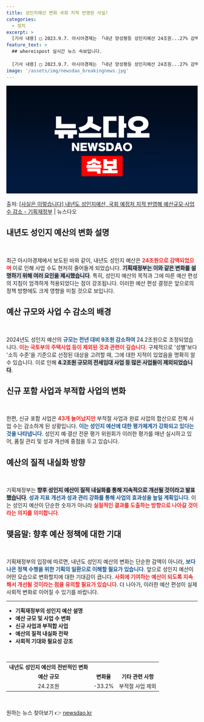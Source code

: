 ```yaml
---
title: 성인지예산 변화 국회 지적 반영된 사실!
categories:
  - 정치
excerpt: >
  [기사 내용] □ 2023.9.7. 아시아경제는 「내년 양성평등 성인지예산 24조원...27% 감액」기사에서…
feature_text: >
  ## whereispost 실시간 뉴스 속보입니다.

  [기사 내용] □ 2023.9.7. 아시아경제는 「내년 양성평등 성인지예산 24조원...27% 감액」기사에서…
image: '/assets/img/newsdao_breakingnews.jpg'
---
```


![뉴스다오 속보](/assets/img/newsdao_breakingnews.jpg)

<p>출처: <a href="https://newsdao.kr/1877" rel="dofollow">[사실은 이렇습니다] 내년도 성인지예산, 국회 예정처 지적 반영해 예산규모·사업수 감소 - 기획재정부</a> | 뉴스다오</p>

<h2 data-ke-size="size26">내년도 성인지 예산의 변화 설명</h2>

<p data-ke-size="size16">&nbsp;</p>

<p data-ke-size="size16">최근 아시아경제에서 보도된 바와 같이, 내년도 성인지 예산은 <b><span style="color: #ee2323;">24조원으로 감액되었으며</span></b> 이로 인해 사업 수도 현저히 줄어들게 되었습니다. <b><span style="background-color: #21538527;">기획재정부는 이와 같은 변화를 설명하기 위해 여러 요인을 제시했습니다</span></b>. 특히, 성인지 예산의 목적과 그에 따른 예산 편성의 지침이 엄격하게 적용되었다는 점이 강조됩니다. 이러한 예산 편성 결정은 앞으로의 정책 방향에도 크게 영향을 미칠 것으로 보입니다.</p>

<h2 data-ke-size="size26">예산 규모와 사업 수 감소의 배경</h2>

<p data-ke-size="size16">&nbsp;</p>

<p data-ke-size="size16">2024년도 성인지 예산의 <b><span style="color: #1a5490;">규모는 전년 대비 9조원 감소하여</span></b> 24.2조원으로 조정되었습니다. <b><span style="color: #ee2323;">이는 국토부의 주택사업 등이 제외된 것과 관련이 깊습니다</span></b>. 구체적으로 '성별'보다 '소득 수준'을 기준으로 선정된 대상을 고려할 때, 그에 대한 지적이 있었음을 명확히 알 수 있습니다. 이로 인해 <b><span style="background-color: #21538527;">4.2조원 규모의 전세임대 사업 등 많은 사업들이 제외되었습니다</span></b>.</p>

<h2 data-ke-size="size26">신규 포함 사업과 부적합 사업의 변화</h2>

<p data-ke-size="size16">&nbsp;</p>

<p data-ke-size="size16">한편, 신규 포함 사업은 <b><span style="color: #ee2323;">43개 늘어났지만</span></b> 부적절 사업과 완료 사업의 합산으로 전체 사업 수는 감소하게 된 상황입니다. <b><span style="color: #1a5490;">이는 성인지 예산에 대한 평가체계가 강화되고 있다는 것을 나타냅니다</span></b>. 성인지 예·결산 전문 평가 위원회가 이러한 평가를 매년 실시하고 있어, 품질 관리 및 성과 개선에 중점을 두고 있습니다.</p>

<h2 data-ke-size="size26">예산의 질적 내실화 방향</h2>

<p data-ke-size="size16">&nbsp;</p>

<p data-ke-size="size16">기획재정부는 <b><span style="background-color: #21538527;">향후 성인지 예산이 질적 내실화를 통해 지속적으로 개선될 것이라고 발표했습니다</span></b>. <b><span style="color: #1a5490;">성과 지표 개선과 성과 관리 강화를 통해 사업의 효과성을 높일 계획입니다</span></b>. 이는 성인지 예산이 단순한 숫자가 아니라 <b><span style="color: #ee2323;">실질적인 결과를 도출하는 방향으로 나아갈 것이라는 의지를 의미합니다</span></b>.</p>

<h2 data-ke-size="size26">맺음말: 향후 예산 정책에 대한 기대</h2>

<p data-ke-size="size16">&nbsp;</p>

<p data-ke-size="size16">기획재정부의 입장에 따르면, 내년도 성인지 예산의 변화는 단순한 감액이 아니라, <b><span style="color: #1a5490;"> 보다 나은 정책 수행을 위한 기획의 일환으로 이해할 필요가 있습니다</span></b>. 앞으로 성인지 예산이 어떤 모습으로 변화할지에 대한 기대감이 큽니다. <b><span style="color: #ee2323;">사회에 기여하는 예산이 되도록 지속해서 개선될 것이라는 점을 유의할 필요가 있습니다</span></b>. 더 나아가, 이러한 예산 편성이 실제 사회적 변화로 이어질 수 있기를 바랍니다.</p>

<hr>

<ul>
    <li><b>기획재정부의 성인지 예산 설명</b></li>
    <li><b>예산 규모 및 사업 수 변화</b></li>
    <li><b>신규 사업과 부적합 사업</b></li>
    <li><b>예산의 질적 내실화 전략</b></li>
    <li><b>사회적 기대와 필요성 강조</b></li>
</ul>

<p data-ke-size="size16">&nbsp;</p>

<table>
    <tr>
        <td style="text-align: center; height: 17px;"><b>내년도 성인지 예산의 전반적인 변화</b></td>
    </tr>
    <tr>
        <td style="text-align: center; height: 17px;"><b>예산 규모</b></td>
        <td style="text-align: center; height: 17px;"><b>변화율</b></td>
        <td style="text-align: center; height: 17px;"><b>기타 관련 사항</b></td>
    </tr>
    <tr>
        <td style="text-align: center; height: 17px;">24.2조원</td>
        <td style="text-align: center; height: 17px;">-33.2%</td>
        <td style="text-align: center; height: 17px;">부적절 사업 제외</td>
    </tr>
</table>

<p data-ke-size="size16">&nbsp;</p> 

원하는 뉴스 찾아보기 👉 <a href="https://newsdao.kr" rel="dofollow">newsdao.kr</a>


